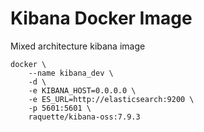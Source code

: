 # Kibana Docker Image

Mixed architecture kibana image


```
docker \
    --name kibana_dev \
    -d \
    -e KIBANA_HOST=0.0.0.0 \
    -e ES_URL=http://elasticsearch:9200 \
    -p 5601:5601 \
    raquette/kibana-oss:7.9.3

```


